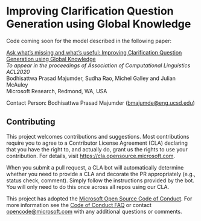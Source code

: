 # Improving Clarification Question Generation using Global Knowledge

Code coming soon for the model described in the following paper:

<a href="https://arxiv.org/abs/2104.06828">Ask what’s missing and what’s useful: Improving Clarification Question Generation using Global Knowledge</a><br/>
<i>To appear in the proceedings of Association of Computational Linguistics ACL2020</i><br/>
Bodhisattwa Prasad Majumder, Sudha Rao, Michel Galley and Julian McAuley<br/>
Microsoft Research, Redmond, WA, USA <br/>

Contact Person: Bodhisattwa Prasad Majumder (bmajumde@eng.ucsd.edu)

## Contributing

This project welcomes contributions and suggestions.  Most contributions require you to agree to a
Contributor License Agreement (CLA) declaring that you have the right to, and actually do, grant us
the rights to use your contribution. For details, visit https://cla.opensource.microsoft.com.

When you submit a pull request, a CLA bot will automatically determine whether you need to provide
a CLA and decorate the PR appropriately (e.g., status check, comment). Simply follow the instructions
provided by the bot. You will only need to do this once across all repos using our CLA.

This project has adopted the [Microsoft Open Source Code of Conduct](https://opensource.microsoft.com/codeofconduct/).
For more information see the [Code of Conduct FAQ](https://opensource.microsoft.com/codeofconduct/faq/) or
contact [opencode@microsoft.com](mailto:opencode@microsoft.com) with any additional questions or comments.
